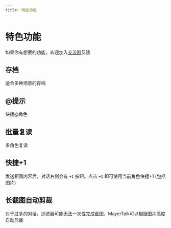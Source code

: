 ```yaml
---
title: 特色功能
---
```


# 特色功能

如果你有想要的功能，欢迎加入[交流群](https://jq.qq.com/?_wv=1027&k=ImatbCzG)反馈

## 存档

适合多种场景的存档

  <VideoGif src="/img/feature/savefile.webm"/>

## @提示

快捷@角色

 <VideoGif src="/img/feature/at.webm"/>

## 批量复读

多角色复读

 <VideoGif src="/img/feature/repeat.webm"/>

## 快捷+1 <Badge type='tip' text='仅电脑'/>

发送相同内容后，对话右侧会有 `+1` 按钮。点击 `+1` 即可使用当前角色快捷+1 (包括图片)

 <VideoGif src="/img/feature/plus1.webm"/>

## 长截图自动剪裁

对于过多的对话，浏览器可能无法一次性完成截图，MayerTalk可以根据图片高度自动剪裁

<VideoGif src="/img/feature/crop.webm"/>